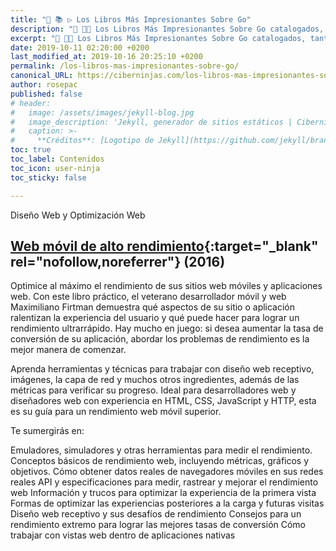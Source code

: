 ```yaml
---
title: "🎁 📚 ▷ Los Libros Más Impresionantes Sobre Go"
description: "📖 👩‍💻 Los Libros Más Impresionantes Sobre Go catalogados, tanto cronológicamente como por su dificultad de aprendizaje."
excerpt: "📖 👩‍💻 Los Libros Más Impresionantes Sobre Go catalogados, tanto cronológicamente como por su dificultad de aprendizaje."
date: 2019-10-11 02:20:00 +0200
last_modified_at: 2019-10-16 20:25:10 +0200
permalink: /los-libros-mas-impresionantes-sobre-go/
canonical_URL: https://ciberninjas.com/los-libros-mas-impresionantes-sobre-go/
author: rosepac
published: false
# header:
#   image: /assets/images/jekyll-blog.jpg
#   image_description: 'Jekyll, generador de sitios estáticos | Ciberninjas'
#   caption: >-
#     **Créditos**: [Logotipo de Jekyll](https://github.com/jekyll/brand) extraído del repositorio de Marketing de Jekyll. Edición y montaje de Elaboración Propia
toc: true
toc_label: Contenidos
toc_icon: user-ninja
toc_sticky: false

---
```



Diseño Web y Optimización Web

## [Web móvil de alto rendimiento](https://amzn.to/2NqoNMk){:target="_blank" rel="nofollow,noreferrer"} (2016)

Optimice al máximo el rendimiento de sus sitios web móviles y aplicaciones web. Con este libro práctico, el veterano desarrollador móvil y web Maximiliano Firtman demuestra qué aspectos de su sitio o aplicación ralentizan la experiencia del usuario y qué puede hacer para lograr un rendimiento ultrarrápido. Hay mucho en juego: si desea aumentar la tasa de conversión de su aplicación, abordar los problemas de rendimiento es la mejor manera de comenzar.

Aprenda herramientas y técnicas para trabajar con diseño web receptivo, imágenes, la capa de red y muchos otros ingredientes, además de las métricas para verificar su progreso. Ideal para desarrolladores web y diseñadores web con experiencia en HTML, CSS, JavaScript y HTTP, esta es su guía para un rendimiento web móvil superior.

Te sumergirás en:

Emuladores, simuladores y otras herramientas para medir el rendimiento.
Conceptos básicos de rendimiento web, incluyendo métricas, gráficos y objetivos.
Cómo obtener datos reales de navegadores móviles en sus redes reales
API y especificaciones para medir, rastrear y mejorar el rendimiento web
Información y trucos para optimizar la experiencia de la primera vista
Formas de optimizar las experiencias posteriores a la carga y futuras visitas
Diseño web receptivo y sus desafíos de rendimiento
Consejos para un rendimiento extremo para lograr las mejores tasas de conversión
Cómo trabajar con vistas web dentro de aplicaciones nativas